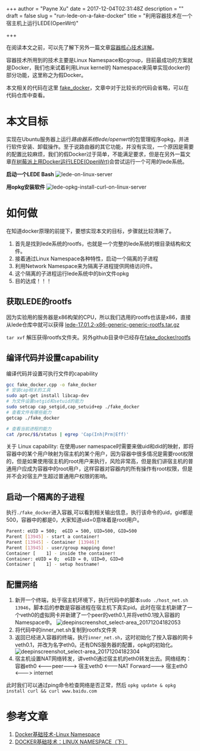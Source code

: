+++
author = "Payne Xu"
date = 2017-12-04T02:31:48Z
description = ""
draft = false
slug = "run-lede-on-a-fake-docker"
title = "利用容器技术在一个宿主机上运行LEDE(OpenWrt)"

+++

在阅读本文之前，可以先了解下另外一篇文章[容器核心技术详解](/container-core-technical-details)。

容器技术所用到的技术主要是Linux Namespace和cgroup，目前最成功的方案就是Docker，我们也来试着利用Linux kernel的 Namespace来简单实现docker的部分功能，这里称之为假Docker。

本文相关的代码在这里 [fake_docker](https://github.com/fliaping/docker_learning/tree/master/fake_docker)，文章中对于比较长的代码会省略，可以在代码仓库中查看。
<!--more-->

# 本文目标

实现在Ubuntu服务器上运行*路由器系统lede/openwrt*的包管理程序opkg，并进行软件安装、卸载操作。至于说路由器的其它功能，并没有实现，一个原因是需要的配置比较麻烦，我们的假Docker过于简单，不能满足要求，但是在另外一篇文章[在树莓派上用Docker运行LEDE(OpenWrt)](/run-lede-on-raspberry-pi-with-docker)会尝试运行一个可用的lede系统。

**启动一个LEDE Bash**
![lede-on-linux-server](https://storage.blog.fliaping.com/2017/10/lede-on-linux-server.png)

**用opkg安装软件**
![lede-opkg-install-curl-on-linux-server](https://storage.blog.fliaping.com/2017/10/lede-opkg-install-curl-on-linux-server.png)

# 如何做

在知道docker原理的前提下，要想实现本文的目标，步骤就比较清晰了。

1. 首先是找到lede系统的rootfs，也就是一个完整的lede系统的根目录结构和文件。
2. 接着通过Linux Namespace各种特性，启动一个隔离的子进程
3. 利用Network Namespace来为隔离子进程提供网络访问件。
4. 这个隔离的子进程运行lede系统中的bin文件opkg
5. 目的达成！！！

## 获取LEDE的rootfs

因为实验用的服务器是x86构架的CPU，所以我们选用的rootfs也该是x86，直接从lede仓库中就可以获得
[lede-17.01.2-x86-generic-generic-rootfs.tar.gz](https://downloads.lede-project.org/releases/17.01.2/targets/x86/generic/lede-17.01.2-x86-generic-generic-rootfs.tar.gz)

`tar xvf` 解压获得rootfs文件夹。另外github目录中已经存在[fake_docker/rootfs](https://github.com/fliaping/docker_learning/tree/master/fake_docker/rootfs)

## 编译代码并设置capability

编译代码并设置可执行文件的capability

```bash
gcc fake_docker.cpp -o fake_docker
# 安装cap相关的工具
sudo apt-get install libcap-dev
# 为文件设置setgid和setuid的能力
sudo setcap cap_setgid,cap_setuid+ep ./fake_docker
# 查看文件有哪些能力
getcap ./fake_docker

# 查看当前进程的能力
cat /proc/$$/status | egrep 'Cap(Inh|Prm|Eff)'
```

关于 Linux capability: 在使用user namespace时需要来做uid和did的映射，即将容器中的某个用户映射为宿主机的某个用户，因为容器中很多情况是需要root权限的，但是如果使用宿主机的root用户来执行，风险非常高，但是我们讲宿主机的普通用户应成为容器中的root用户，这样容器对容器内的所有操作有root权限，但是并不会对宿主产生超过普通用户权限的影响。

## 启动一个隔离的子进程

执行`./fake_docker`进入容器,可以看到相关输出信息，执行该命令的uid，gid都是500，容器中的都是0，大家知道uid=0意味着是root用户。

```bash
Parent: eUID = 500;  eGID = 500, UID=500, GID=500
Parent [13945] - start a container!
Parent [13945] - Container [13946]!
Parent [13945] - user/group mapping done!
Container [    1] - inside the container!
Container: eUID = 0;  eGID = 0, UID=0, GID=0
Container [    1] - setup hostname!
```

## 配置网络

1. 新开一个终端，处于宿主机环境下，执行代码中的脚本`sudo ./host_net.sh 13946`，脚本后的参数是容器进程在宿主机下真实pid。此时在宿主机新建了一个veth0的虚拟网卡并新建了一个peer的veth0.1,并将veth0.1按入容器的Namespace中。
   ![deepinscreenshot_select-area_20171204182053](https://storage.blog.fliaping.com/2017/12/deepinscreenshot_select-area_20171204182053.png)
2. 将代码中的inner_net.sh复制到rootfs文件夹
3. 返回已经进入容器的终端，执行`inner_net.sh`，这时初始化了按入容器的网卡veth0.1，并改为名字eth0。还有DNS服务器的配置，opkg的初始化。
   ![deepinscreenshot_select-area_20171204182304](https://storage.blog.fliaping.com/2017/12/deepinscreenshot_select-area_20171204182304.png)
4. 宿主机设置NAT网络转发，讲veth0通过宿主机的eth0转发出去。网络结构： 容器eth0 <---peer---> 宿主veth0 <---NAT Forward---> 宿主eth0 <---> internet

此时我们可以通过ping命令检查网络是否正常，然后 `opkg update & opkg install curl && curl www.baidu.com`

# 参考文章

1. [Docker基础技术-Linux Namespace](http://www.jianshu.com/p/353eb8d8eb05)
2. [DOCKER基础技术：LINUX NAMESPACE（下）](https://coolshell.cn/articles/17029.html)
